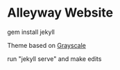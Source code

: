Alleyway Website
=========================

gem install jekyll

Theme based on [Grayscale](http://ironsummitmedia.github.io/startbootstrap-grayscale/)

run "jekyll serve" and make edits

